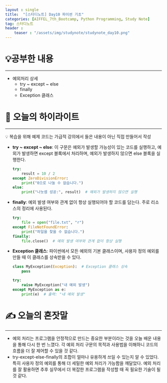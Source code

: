 ```yaml
---
layout : single
title:  "[스터디노트] Day10 파이썬 기초"
categories: [AIFFEL_7th_Bootcamp, Python Programming, Study Note]
tag: 스터디노트
header :
    teaser : "/assets/img/studynote/studynote_day10.png"
---
```



# 💡공부한 내용

---

- 예외처리 상세
    - try ~ except ~ else
    - finally
    - Exception 클래스

# 📝 오늘의 하이라이트

---

<aside>
💡 복습을 위해 예제 코드는 가급적 강의에서 들은 내용이 아닌 직접 만들어서 작성

</aside>

- **try ~ except ~ else**: 이 구문은 예외가 발생할 가능성이 있는 코드를 실행하고, 예외가 발생하면 except 블록에서 처리하며, 예외가 발생하지 않으면 else 블록을 실행한다.
    
    ```python
    try:
        result = 10 / 2
    except ZeroDivisionError:
        print("0으로 나눌 수 없습니다.")
    else:
        print("나눗셈 성공:", result)  # 예외가 발생하지 않으면 실행
    ```
    
- **finally**: 예외 발생 여부와 관계 없이 항상 실행되어야 할 코드를 담는다. 주로 리소스의 정리에 사용된다.
    
    ```python
    try:
        file = open("file.txt", "r")
    except FileNotFoundError:
        print("파일을 찾을 수 없습니다.")
    finally:
        file.close()  # 예외 발생 여부와 관계 없이 항상 실행
    ```
    
- **Exception 클래스**: 파이썬에서 모든 예외의 기본 클래스이며, 사용자 정의 예외를 만들 때 이 클래스를 상속받을 수 있다.
    
    ```python
    class MyException(Exception):  # Exception 클래스 상속
        pass
    
    try:
        raise MyException("내 예외 발생")
    except MyException as e:
        print(e)  # 출력: "내 예외 발생"
    ```
    

# ✍️ 오늘의 혼잣말

---

- 예외 처리는 프로그램을 안정적으로 만드는 중요한 부분이라는 것을 오늘 배운 내용을 통해 다시 한 번 느꼈다. 각 예외 처리 구문의 목적과 사용법을 이해하니 코드의 흐름을 더 잘 제어할 수 있을 것 같다.
- try-except-else-finally의 조합이 얼마나 유용하게 쓰일 수 있는지 알 수 있었다. 특히 사용자 정의 예외를 통해 더 세밀한 예외 처리가 가능함을 깨달았다. 예외 처리를 잘 활용하면 추후 실무에서 더 복잡한 프로그램을 작성할 때 꼭 필요한 기술이 될 것 같다.